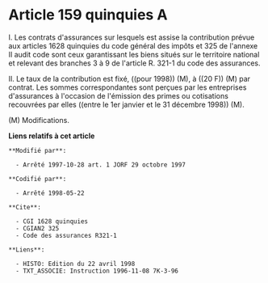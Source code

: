 # Article 159 quinquies A

I. Les contrats d'assurances sur lesquels est assise la contribution prévue aux articles 1628 quinquies du code général des
impôts et 325 de l'annexe II audit code sont ceux garantissant les biens situés sur le territoire national et relevant des
branches 3 à 9 de l'article R. 321-1 du code des assurances.

II. Le taux de la contribution est fixé, ((pour 1998)) (M), à ((20 F)) (M) par contrat. Les sommes correspondantes sont
perçues par les entreprises d'assurances à l'occasion de l'émission des primes ou cotisations recouvrées par elles ((entre le
1er janvier et le 31 décembre 1998)) (M).

(M) Modifications.

**Liens relatifs à cet article**

	**Modifié par**:

	  - Arrêté 1997-10-28 art. 1 JORF 29 octobre 1997

	**Codifié par**:

	  - Arrêté 1998-05-22

	**Cite**:

	  - CGI 1628 quinquies
	  - CGIAN2 325
	  - Code des assurances R321-1

	**Liens**:

	  - HISTO: Edition du 22 avril 1998
	  - TXT_ASSOCIE: Instruction 1996-11-08 7K-3-96
